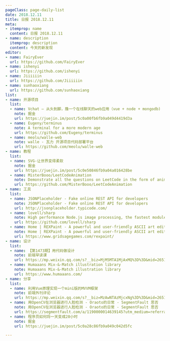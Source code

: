 ```yaml
---
pageClass: page-daily-list
date: 2018.12.11
title: 日报 2018.12.11
meta:
- itemprop: name
  content: 日报 2018.12.11
- name: description
  itemprop: description
  content: 今天的新发现
editor:
- name: FairyEver
  url: https://github.com/FairyEver
- name: ishenyi
  url: https://github.com/ishenyi
- name: Jiiiiiin
  url: https://github.com/Jiiiiiin
- name: sunhaoxiang
  url: https://github.com/sunhaoxiang
list:
- name: 开源项目
  list:
  - name: Vchat — 从头到脚，撸一个在线聊天的web应用（vue + node + mongodb)
    note: 掘金
    url: https://juejin.im/post/5c0a00fb6fb9a049d4419d3a
  - name: Eugeny/terminus
    note: A terminal for a more modern age
    url: https://github.com/Eugeny/terminus
  - name: meolu/walle-web
    note: walle - 瓦力 开源项目代码部署平台
    url: https://github.com/meolu/walle-web
- name: 教程
  list:
  - name: SVG-让世界变得柔软
    note: 掘金
    url: https://juejin.im/post/5c0e50846fb9a04a016428be
  - name: MisterBooo/LeetCodeAnimation
    note: Demonstrate all the questions on LeetCode in the form of animation.（用动画的形式呈现解LeetCode题目的思路）
    url: https://github.com/MisterBooo/LeetCodeAnimation
- name: 工具
  list:
  - name: JSONPlaceholder - Fake online REST API for developers
    note: JSONPlaceholder - Fake online REST API for developers
    url: http://jsonplaceholder.typicode.com/
  - name: lovell/sharp
    note: High performance Node.js image processing, the fastest module to resize JPEG, PNG, WebP and TIFF images. Uses the libvips library.
    url: https://github.com/lovell/sharp
  - name: Home | REXPaint - A powerful and user-friendly ASCII art editor by Grid Sage Games
    note: Home | REXPaint - A powerful and user-friendly ASCII art editor by Grid Sage Games
    url: https://www.gridsagegames.com/rexpaint/
- name: 设计
  list:
  - name: 【第1473期】用代码做设计
    note: 前端早读课
    url: https://mp.weixin.qq.com/s?__biz=MjM5MTA1MjAxMQ%3D%3D&mid=2651230673&idx=1&sn=65d0c75e8fe129f9713f547ba3c34ce6#wechat_redirect
  - name: Humaaans Mix-&-Match illustration library
    note: Humaaans Mix-&-Match illustration library
    url: https://www.humaaans.com/
- name: 分享
  list:
  - name: 利用Vue原理实现一个mini版的MVVM框架
    note: 前端外刊评论
    url: https://mp.weixin.qq.com/s?__biz=MzAwNTAzMjcxNg%3D%3D&mid=2651425502&idx=1&sn=6c5025603df50cec94863841cbdfd47b#wechat_redirect
  - name: 用OpenCV在浏览器进行人脸检测 - Oraoto的日常 - SegmentFault 思否
    note: 用OpenCV在浏览器进行人脸检测 - Oraoto的日常 - SegmentFault 思否
    url: https://segmentfault.com/a/1190000014639145?utm_medium=referral
  - name: 程序员如何将一天变成28小时
    note: 掘金
    url: https://juejin.im/post/5c0a28c86fb9a049c042d5fc

---
```


<daily-list v-bind="$page.frontmatter"/>